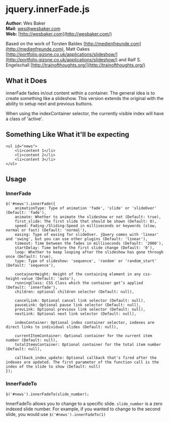 jquery.innerFade.js
===================

**Author:** Wes Baker<br />
**Mail:** wes@wesbaker.com<br />
**Web:** [http://wesbaker.com](http://wesbaker.com/)

Based on the work of Torsten Baldes [http://medienfreunde.com](http://medienfreunde.com), Matt Oakes [http://portfolio.gizone.co.uk/applications/slideshow/](http://portfolio.gizone.co.uk/applications/slideshow/) and Ralf S. Engelschall [http://trainofthoughts.org/](http://trainofthoughts.org/)

What it Does
------------

innerFade fades in/out content within a container. The general idea is to create something like a slideshow. This version extends the original with the ability to setup next and previous buttons.

When using the indexContainer selector, the currently visible index will have a class of 'active'.

Something Like What it'll be expecting
--------------------------------------

	<ul id="news"> 
	    <li>content 1</li>
	    <li>content 2</li>
	    <li>content 3</li>
	</ul>

Usage
-----

### InnerFade

	$('#news').innerFade({ 
		animationType: Type of animation 'fade', 'slide' or 'slideOver' (Default: 'fade'), 
		animate: Whether to animate the slideshow or not (Default: true),
		first_slide: The first slide that should be shown (Default: 0),
		speed: Fading-/Sliding-Speed in milliseconds or keywords (slow, normal or fast) (Default: 'normal'), 
		easing: Type of easing for slideOver. jQuery comes with 'linear' and 'swing', but you can use other plugins (Default: 'linear'),
		timeout: Time between the fades in milliseconds (Default: '2000'), 
		startDelay: Time before the first slide change (Default: '0'),
		loop: Whether to keep looping after the slideshow has gone through once (Default: true),
		type: Type of slideshow: 'sequence', 'random' or 'random_start' (Default: 'sequence'),

		containerHeight: Height of the containing element in any css-height-value (Default: 'auto'),
		runningClass: CSS Class which the container get’s applied (Default: 'innerfade'),
		children: optional children selector (Default: null),
	
		cancelLink: Optional cancel link selector (Default: null),
		pauseLink: Optional pause link selector (Default: null),
		prevLink: Optional previous link selector (Default: null),
		nextLink: Optional next link selector (Default: null),
	
		indexContainer: Optional index container selector, indexes are direct links to individual slides (Default: null),
	
		currentItemContainer: Optional container for the current item number (Default: null),
		totalItemsContainer: Optional container for the total item number (Default: null),
		
		callback_index_update: Optional callback that's fired after the indexes are updated. The first parameter of the function call is the index of the slide to show (Default: null)
	});

### InnerFadeTo

	$('#news').innerFadeTo(slide_number);

InnerFadeTo allows you to change to a specific slide. `slide_number` is a zero indexed slide number. For example, if you wanted to change to the second slide, you would use `$('#news').innerFadeTo(1)`